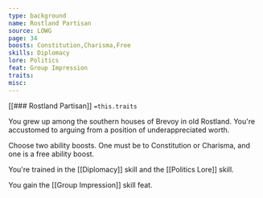 ```yaml
---
type: background
name: Rostland Partisan 
source: LOWG
page: 34
boosts: Constitution,Charisma,Free
skills: Diplomacy
lore: Politics
feat: Group Impression
traits: 
misc: 
---
```


[[### Rostland Partisan]]
`=this.traits`


You grew up among the southern houses of Brevoy in old Rostland. You're accustomed to arguing from a position of underappreciated worth.

Choose two ability boosts. One must be to Constitution or Charisma, and one is a free ability boost.

You're trained in the [[Diplomacy]] skill and the [[Politics Lore]] skill.

You gain the [[Group Impression]] skill feat.

